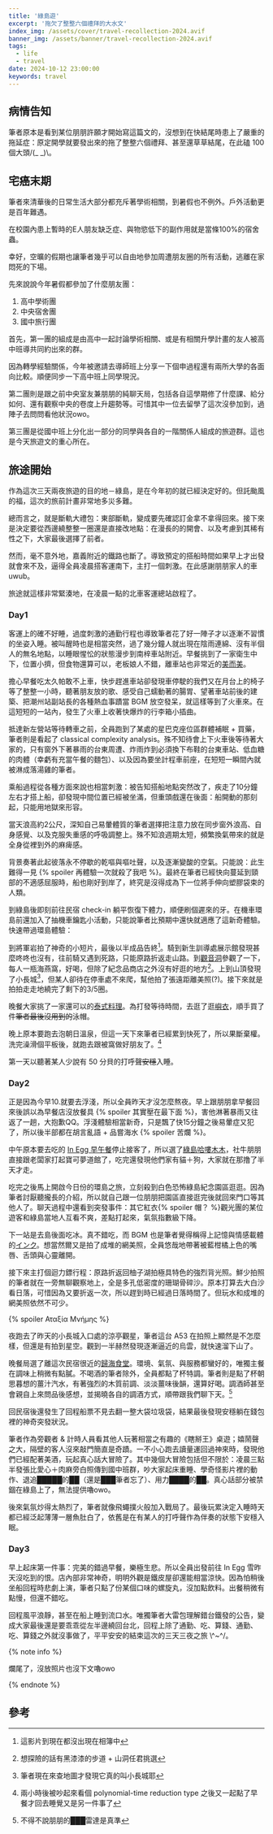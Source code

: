 ```yaml
---
title: '綠島遊'
excerpt: '拖欠了整整六個禮拜的大水文'
index_img: /assets/cover/travel-recollection-2024.avif
banner_img: /assets/banner/travel-recollection-2024.avif
tags:
  - life
  - travel
date: 2024-10-12 23:00:00
keywords: travel
---
```


<!-- Latex Protector: Remove "@" before use -->
<!--@lp:skip-all-->
<!--@lp:skip-some-->

<!-- EMSP Replacer: Auto replacement of double full-width white-space with &emsp;&emsp; -->

<!-- Spoiler Replacer: Replace ||text||  with {% spoiler text %} -->
<!--@sprp:skip-all-->

<!-- Footnote Reposer: Auto repositioning of all the footnotes in post -->
<!--@ft:skip-all-->

## 病情告知

筆者原本是看到某位朋朋許願才開始寫這篇文的，沒想到在快結尾時患上了嚴重的拖延症：原定開學就要發出來的拖了整整六個禮拜、甚至還草草結尾，在此磕 100 個大頭/(\_ \_)\。

## 宅癌末期

筆者來清華後的日常生活大部分都充斥著學術相關，到暑假也不例外。戶外活動更是百年難遇。

在校園內患上暫時的E人朋友缺乏症、與物慾低下的副作用就是當條100%的宿舍蟲。

幸好，空曠的假期也讓筆者幾乎可以自由地參加周遭朋友圈的所有活動，逃離在家悶死的下場。

先來說說今年暑假都參加了什麼朋友團：
1. 高中學術團
2. 中央宿舍團
3. 國中旅行團

首先，第一團的組成是由高中一起討論學術相關、或是有相關升學計畫的友人被高中班導共同約出來的群。

因為轉學經驗關係，今年被邀請去導師班上分享一下個申過程還有兩所大學的各面向比較。順便同步一下高中班上同學現況。

第二團則是跟之前中央室友兼朋朋的純聊天局，包括各自這學期修了什麼課、給分如何、還有觀察中央的卷度上升趨勢等。可惜其中一位去留學了這次沒參加到，過陣子去問問看他狀況owo。

第三團是從國中班上分化出一部分的同學與各自的一階關係人組成的旅遊群。這也是今天旅遊文的重心所在。

## 旅途開始

作為這次三天兩夜旅遊的目的地－綠島，是在今年初的就已經決定好的。但託颱風的福，這次的旅前計畫非常地多災多難。

總而言之，就是斷軌大禮包：東部斷軌，變成要先確認訂金拿不拿得回來。接下來是決定要從西邊繞整整一圈還是直接改地點：在漫長的的開會、以及考慮到其稀有性之下，大家最後選擇了前者。

然而，毫不意外地，嘉義附近的鐵路也斷了。導致預定的搭船時間如果早上才出發就會來不及，逼得全員凌晨搭客運南下，主打一個刺激。在此感謝朋朋家人的車uwub。

旅途就這樣非常緊湊地，在凌晨一點的北車客運總站啟程了。

### Day1

客運上的確不好睡，過度刺激的通勤行程也導致筆者花了好一陣子才以逐漸不習慣的坐姿入睡。被叫醒時也是相當突然，過了幾分鐘人就出現在陰雨連綿、沒有半個人的無名地點，以睡眼惺忪的狀態漫步到南梓車站附近。早餐挑到了一家衛生中下，位置小擠，但食物還算可以，老板娘人不錯，離車站也非常近的[美而美][day1_breakfast]。

擔心早餐吃太久帕敢不上車，快步趕進車站卻發現車停駛的我們又在月台上的椅子等了整整一小時，聽著朋友放的歌、感受自己蠕動著的腸胃、望著車站前後的建築、把潮州站副站長的各種熱血事蹟當 BGM 放空發呆，就這樣等到了火車來。在這短短的一站內，發生了火車上收著快爆炸的行李箱小插曲。

抵達新左營站等待轉車之前，全員跑到了某處的星巴克座位區群體補眠 + 買藥，筆者則是看起了 classical complexity analysis。殊不知待會上下火車後等待著大家的，只有窗外下著暴雨的台東周遭、炸雨炸到必須換下布鞋的台東車站、低血糖的肉體（幸虧有充當午餐的麵包）、以及因為要坐計程車前座，在短短一瞬間內就被淋成落湯雞的筆者。

乘船過程從各種方面來說也相當刺激：被告知搭船地點突然改了，疾走了10分鐘左右才搭上船，卻發現中間位置已經被坐滿，但重頭戲還在後面：船開動的那刻起，只能用地獄來形容。

當天浪高約2公尺，深知自己易暈體質的筆者選擇把注意力放在同步窗外浪高、自身感覺、以及克服失重感的呼吸調整上。殊不知浪週期太短，頻繁換氣帶來的就是全身從裡到外的麻痺感。

背景奏著此起彼落永不停歇的乾嘔與嘔吐聲，以及逐漸變酸的空氣。只能說：此生難得一見 {% spoiler 再體驗一次就殺了我吧 %}。最終在筆者已經快向蔓延到頸部的不適感屈服時，船也剛好到岸了，終究是沒得成為下一位將手伸向塑膠袋束的人類。

到綠島後即刻前往民宿 check-in 躺平恢復下體力，順便刷個遲來的牙。在機車環島前還加入了抽機車鑰匙小活動，只能說筆者比預期中還快就適應了這新奇體驗。快速帶過環島體驗：

到將軍岩拍了神奇的小短片，最後以半成品告終[^1]。騎到新生訓導處展示館發現甚麼咚咚也沒有，往前騎又遇到死路，只能原路折返走山路。到[觀音洞][guanyin_cave]參觀了一下，每人一瓶海燕窩，好喝，但除了紀念品商店之外沒有好逛的地方[^2]。上到山頂發現了小長城[^3]，但某人卻待在停車處不來爬，幫他拍了張遠距離美照(?)。接下來就是拍拍走走地繞完了剩下的3/5圈。

晚餐大家挑了一家還可以的[泰式料理][day1_dinner]。為打發等待時間，去逛了逛[嶼衣][day1_shop]，順手買了件~~筆者最後沒用到的~~泳帽。

晚上原本要跑去泡朝日溫泉，但這一天下來筆者已經累到快死了，所以果斷棄權。洗完澡滑個平板後，就跑去跟被窩做好朋友了。[^4]

第一天以聽著某人少說有 50 分貝的打呼聲~~安穩~~入睡。

### Day2

正是因為今早10.就要去浮淺，所以全員昨天才沒怎麼熬夜。早上跟朋朋拿早餐回來後誤以為早餐店沒放餐具 {% spoiler 其實壓在最下面 %}，害他淋著暴雨又往返了一趟，大抱歉QQ。浮淺體驗相當新奇，只是飄了快15分鐘之後易暈症又犯了，所以後半部都在胡言亂語 + 品嘗海水 {% spoiler 苦爛 %}。

中午原本要去吃的 [In Egg 早午餐][in_egg]停止接客了，所以選了[綠島哈嘍木木][wood_2]，社牛朋朋直接跟老闆家打起寶可夢道館了，吃完還發現他們家有貓＋狗，大家就在那撸了半天才走。

吃完之後馬上開啟今日份的環島之旅，立刻殺到白色恐怖綠島紀念園區逛逛。因為筆者討厭聽攏長的介紹，所以就自己跟一位朋朋把園區直接逛完後就回來門口等其他人了。聊天過程中還看到突發事件：其它紅衣{% spoiler 帽？ %}觀光團的某位遊客和綠島當地人互看不爽，差點打起來，氣氛指數級下降。

下一站是去島後面吃冰。真不錯吃，而 BGM 也是筆者覺得稱得上記憶與情感載體的[インク][ink]。想當然爾又是拍了成堆的網美照，全員悠哉地帶著被藍柑橘上色的嘴唇、舌頭與心靈離開。

接下來主打個迴力鏢行程：原路折返回柚子湖拍極具特色的強烈背光照。鮮少拍照的筆者就在一旁無聊觀察地上，全是多孔低密度的珊瑚骨碎沙。原本打算去大白沙看日落，可惜因為又要折返一次，所以趕到時已經過日落時間了。但玩水和成堆的網美照依然不可少。

{% spoiler Αταξία Μνήμης %}

夜跑去了昨天的小長城入口處的涼亭觀星，筆者這台 A53 在拍照上顯然是不怎麼樣，但還是有拍到星空。觀到一半赫然發現逐漸逼近的烏雲，就快速溜下山了。

晚餐局選了離這次民宿很近的[歸海食堂][day2_dinner]。環境、氣氛、與服務都蠻好的，唯獨主餐在調味上稍微有點膩。不喝酒的筆者除外，全員都點了杯特調。筆者則是點了杯朝思暮想的薑汁汽水，有著強烈的木質前調、淡淡薑味後韻，還算好喝。調酒師甚至會親自上來問品後感想，並揭曉各自的調酒方式，順帶跟我們聊下天。[^5]

回民宿後還發生了回程船票不見去翻一整大袋垃圾袋，結果最後發現安穩躺在錢包裡的神奇突發狀況。

筆者作為旁觀者 & 計時人員看其他人玩著相當之有趣的《瞎掰王》桌遊；嬉鬧聲之大，隔壁的客人沒來敲門簡直是奇蹟。一不小心跑去讀量運回過神來時，發現他們已經配著美酒，玩起真心話大冒險了。其中幾個大冒險包括但不限於：凌晨三點半發張比愛心＋肉麻旁白照傳到國中班群，吵大家起床重睡、學奇怪影片裡的動作、退追█████的██（還是███筆者忘了）、用力████的██。真心話部分被禁錮在綠島上了，無法提供嚕owo。

後來氣氛炒得太熱烈了，筆者就像飛蠅撲火般加入戰局了。最後玩累決定入睡時天都已經泛起薄薄一層魚肚白了，依舊是在有某人的打呼聲作為伴奏的狀態下安穩入眠。

### Day3

早上起床第一件事：完美的錯過早餐，樂極生悲。所以全員出發前往 In Egg 雪昨天沒吃到的恨。店內部非常神奇，明明外觀是鐵皮屋卻還能相當涼快。因為怕稍後坐船回程時悲劇上演，筆者只點了份某個口味的螺旋丸，沒加點飲料。出餐稍微有點慢，但還不錯吃。

回程風平浪靜，甚至在船上睡到流口水。唯獨筆者大雷包理解錯台鐵發的公告，變成大家最後還是要乖乖從左半邊繞回台北，回程上除了通勤、吃、算錢、通勤、吃、算錢之外就沒事做了，平平安安的結束這次的三天三夜之旅 \\^~^/。

{% note info %}

爛尾了，沒放照片也沒下文嚕owo

{% endnote %}

## 參考

[^1]: 這影片到現在都沒出現在相簿中
[^2]: 想探險的話有黑漆漆的步道 + 山洞任君挑選
[^3]: 筆者現在來查地圖才發現它真的叫小長城耶
[^4]: 兩小時後被吵起來看個 polynomial-time reduction type 之後又一起點了早餐才回去睡覺又是另一件事了
[^5]: 不得不說朋朋的███雷達是真準

[day1_breakfast]: <https://www.google.com/maps/@22.7270733,120.3248101,3a,37.6y,3.49h,90.1t/data=!3m10!1e1!3m8!1skMiMrPq7WhWL4K1nocTgPQ!2e0!6shttps:%2F%2Fstreetviewpixels-pa.googleapis.com%2Fv1%2Fthumbnail%3Fcb_client%3Dmaps_sv.tactile%26w%3D900%26h%3D600%26pitch%3D-0.10251315522312154%26panoid%3DkMiMrPq7WhWL4K1nocTgPQ%26yaw%3D3.4927202819319985!7i16384!8i8192!9m2!1b1!2i24?coh=205410&entry=ttu>
[guanyin_cave]: <https://maps.app.goo.gl/kD3hFVY5Ga7zv6nA8>
[day1_dinner]: <https://maps.app.goo.gl/mxajAZw7BjCoee5PA>
[day1_shop]: <https://maps.app.goo.gl/BRcDZNWM2r91iDNT8>
[in_egg]: <https://maps.app.goo.gl/nMSqESjF4mH6Mqt36>
[wood_2]: <https://maps.app.goo.gl/MLCea5U7LZHGcFo99>
[ink]: <https://youtu.be/IfOaTNIocgI?si=vcbuME3ioyGVvQT4>
[day2_dinner]: <https://maps.app.goo.gl/gW7k9BjZMheKcDN76>

